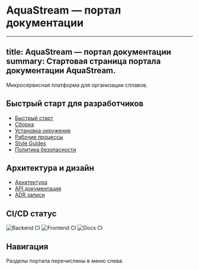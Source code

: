 # AquaStream — портал документации

---
title: AquaStream — портал документации
summary: Стартовая страница портала документации AquaStream.
---

Микросервисная платформа для организации сплавов.

## Быстрый старт для разработчиков

- [Быстрый старт](quickstart.md)
- [Сборка](development/build-guide.md)
- [Установка окружения](development/setup.md)
- [Рабочие процессы](development/workflows.md)
- [Style Guides](development/style-guides.md)
- [Политика безопасности](operations/policies/security.md)

## Архитектура и дизайн

- [Архитектура](architecture.md)
- [API документация](api/index.md)
- [ADR записи](decisions/index.md)

## CI/CD статус

![Backend CI](https://github.com/egorov-ma/aquastream/actions/workflows/backend-ci.yml/badge.svg)
![Frontend CI](https://github.com/egorov-ma/aquastream/actions/workflows/frontend-ci.yml/badge.svg)
![Docs CI](https://github.com/egorov-ma/aquastream/actions/workflows/docs-ci.yml/badge.svg)

## Навигация

Разделы портала перечислены в меню слева.
